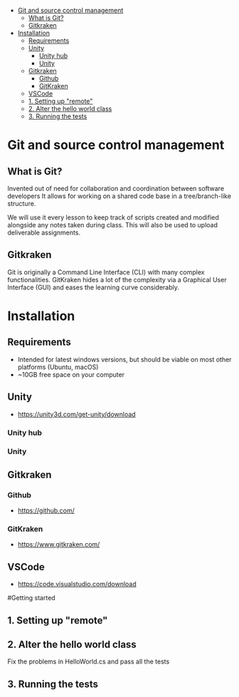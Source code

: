- [Git and source control management](#git-and-source-control-management)
  - [What is Git?](#what-is-git)
  - [Gitkraken](#gitkraken)
- [Installation](#installation)
  - [Requirements](#requirements)
  - [Unity](#unity)
    - [Unity hub](#unity-hub)
    - [Unity](#unity-1)
  - [Gitkraken](#gitkraken-1)
    - [Github](#github)
    - [GitKraken](#gitkraken-2)
  - [VSCode](#vscode)
  - [1. Setting up "remote"](#1-setting-up-remote)
  - [2. Alter the hello world class](#2-alter-the-hello-world-class)
  - [3. Running the tests](#3-running-the-tests)

# Git and source control management

## What is Git?
Invented out of need for collaboration and coordination between software developers
It allows for working on a shared code base in a tree/branch-like structure.

We will use it every lesson to keep track of scripts created and modified alongside any notes taken during class.
This will also be used to upload deliverable assignments.

## Gitkraken
Git is originally a Command Line Interface (CLI) with many complex functionalities.
GitKraken hides a lot of the complexity via a Graphical User Interface (GUI) and eases the learning curve considerably.

# Installation

## Requirements

 * Intended for latest windows versions, but should be viable on most other platforms (Ubuntu, macOS)
 * ~10GB free space on your computer

## Unity

 * https://unity3d.com/get-unity/download

### Unity hub

### Unity

## Gitkraken

### Github

 * https://github.com/

### GitKraken

 * https://www.gitkraken.com/

## VSCode

 * https://code.visualstudio.com/download

#Getting started

## 1. Setting up "remote"

## 2. Alter the hello world class

Fix the problems in HelloWorld.cs and pass all the tests

## 3. Running the tests